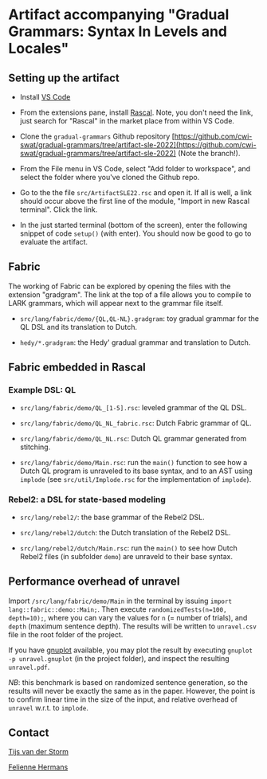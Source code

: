 # Artifact accompanying "Gradual Grammars: Syntax In Levels and Locales"

## Setting up the artifact

- Install [VS Code](https://code.visualstudio.com/)

- From the extensions pane, install [Rascal](https://marketplace.visualstudio.com/items?itemName=UseTheSource.rascalmpl). Note, you don't need the link, just search for "Rascal" in the market place from within VS Code.

- Clone the `gradual-grammars` Github repository [https://github.com/cwi-swat/gradual-grammars/tree/artifact-sle-2022](https://github.com/cwi-swat/gradual-grammars/tree/artifact-sle-2022) (Note the branch!).

- From the File menu in VS Code, select "Add folder to workspace", and select the folder where you've cloned the Github repo.

- Go to the the file `src/ArtifactSLE22.rsc` and open it. If all is well, a link should occur above the first line of the module, "Import in new Rascal terminal". Click the link.

- In the just started terminal (bottom of the screen), enter the following snippet of code `setup()` (with enter). You should now be good to go to evaluate the artifact.

## Fabric

The working of Fabric can be explored by opening the files with the extension "gradgram". The link at the top of a file allows you to compile to LARK grammars, which will appear next to the grammar file itself.

- `src/lang/fabric/demo/{QL,QL-NL}.gradgram`: toy gradual grammar for the QL DSL and its translation to Dutch.

- `hedy/*.gradgram`: the Hedy' gradual grammar and translation to Dutch.


## Fabric embedded in Rascal

### Example DSL: QL

- `src/lang/fabric/demo/QL_[1-5].rsc`: leveled grammar of the QL DSL.

- `src/lang/fabric/demo/QL_NL_fabric.rsc`: Dutch Fabric grammar of QL.

- `src/lang/fabric/demo/QL_NL.rsc`: Dutch QL grammar generated from stitching.

- `src/lang/fabric/demo/Main.rsc`: run the `main()` function to see how a Dutch QL program is unraveled to its base syntax, and to an AST using `implode` (see `src/util/Implode.rsc` for the implementation of `implode`).

### Rebel2: a DSL for state-based modeling

- `src/lang/rebel2/`: the base grammar of the Rebel2 DSL.

- `src/lang/rebel2/dutch`: the Dutch translation of the Rebel2 DSL.

- `src/lang/rebel2/dutch/Main.rsc`: run the `main()` to see how Dutch Rebel2 files (in subfolder `demo`) are unraveld to their base syntax.

## Performance overhead of unravel 

Import `/src/lang/fabric/demo/Main` in the terminal by issuing `import lang::fabric::demo::Main;`. 
Then execute `randomizedTests(n=100, depth=10);`, where you can vary the values for `n` (= number of trials), and `depth` (maximum sentence depth).
The results will be written to `unravel.csv` file in the root folder of the project.

If you have [gnuplot](http://www.gnuplot.info/) available, you may plot the result by executing `gnuplot -p unravel.gnuplot` (in the project folder), and inspect the resulting `unravel.pdf`.

*NB*: this benchmark is based on randomized sentence generation, so the results will never be exactly the same as in the paper. However, the point is to confirm linear time in the size of the input, and relative overhead of `unravel` w.r.t. to `implode`.


## Contact

[Tijs van der Storm](mailto:storm@cwi.nl)

[Felienne Hermans](mailto:f.f.j.hermans@vu.nl)



